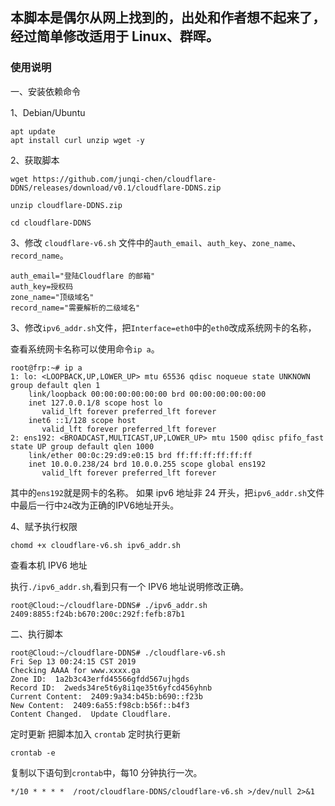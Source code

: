 ## 本脚本是偶尔从网上找到的，出处和作者想不起来了，经过简单修改适用于 Linux、群晖。

### 使用说明
一、安装依赖命令

1、Debian/Ubuntu
```
apt update
apt install curl unzip wget -y
```
2、获取脚本
```
wget https://github.com/junqi-chen/cloudflare-DDNS/releases/download/v0.1/cloudflare-DDNS.zip

unzip cloudflare-DDNS.zip

cd cloudflare-DDNS

```

3、修改 `cloudflare-v6.sh` 文件中的`auth_email`、`auth_key`、`zone_name`、`record_name`。

```
auth_email="登陆Cloudflare 的邮箱"
auth_key=授权码
zone_name="顶级域名"
record_name="需要解析的二级域名"
```

3、修改`ipv6_addr.sh`文件，把`Interface=eth0`中的`eth0`改成系统网卡的名称，

查看系统网卡名称可以使用命令`ip a`。
```
root@frp:~# ip a
1: lo: <LOOPBACK,UP,LOWER_UP> mtu 65536 qdisc noqueue state UNKNOWN group default qlen 1
    link/loopback 00:00:00:00:00:00 brd 00:00:00:00:00:00
    inet 127.0.0.1/8 scope host lo
       valid_lft forever preferred_lft forever
    inet6 ::1/128 scope host 
       valid_lft forever preferred_lft forever
2: ens192: <BROADCAST,MULTICAST,UP,LOWER_UP> mtu 1500 qdisc pfifo_fast state UP group default qlen 1000
    link/ether 00:0c:29:d9:e0:15 brd ff:ff:ff:ff:ff:ff
    inet 10.0.0.238/24 brd 10.0.0.255 scope global ens192
       valid_lft forever preferred_lft forever
```
其中的`ens192`就是网卡的名称。
如果 ipv6 地址非 24 开头，把`ipv6_addr.sh`文件中最后一行中`24`改为正确的IPV6地址开头。

4、赋予执行权限
```
chomd +x cloudflare-v6.sh ipv6_addr.sh
```
查看本机 IPV6 地址

执行`./ipv6_addr.sh`,看到只有一个 IPV6 地址说明修改正确。
```
root@Cloud:~/cloudflare-DDNS# ./ipv6_addr.sh 
2409:8855:f24b:b670:200c:292f:fefb:87b1
```

二、执行脚本

```
root@Cloud:~/cloudflare-DDNS# ./cloudflare-v6.sh
Fri Sep 13 00:24:15 CST 2019
Checking AAAA for www.xxxx.ga
Zone ID:  1a2b3c43erfd45566gfdd567ujhgds
Record ID:  2weds34re5t6y8i1qe35t6yfcd456yhnb
Current Content:  2409:9a34:b45b:b690::f23b
New Content:  2409:6a55:f98cb:b56f::b4f3
Content Changed.  Update Cloudflare.
```
定时更新
把脚本加入 `crontab` 定时执行更新


```
crontab -e
```
复制以下语句到`crontab`中，每10 分钟执行一次。

```
*/10 * * * *  /root/cloudflare-DDNS/cloudflare-v6.sh >/dev/null 2>&1
```

